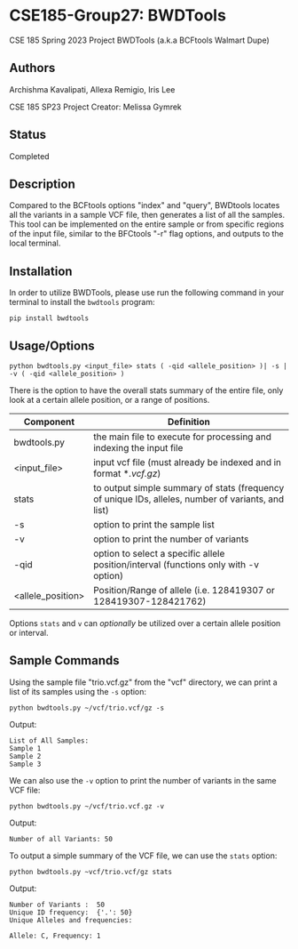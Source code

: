 # CSE185-Group27: BWDTools
CSE 185 Spring 2023 Project
BWDTools (a.k.a BCFtools Walmart Dupe)

## Authors
Archishma Kavalipati, Allexa Remigio, Iris Lee

CSE 185 SP23 Project Creator: Melissa Gymrek 

## Status
Completed

## Description
Compared to the BCFtools options "index" and "query", BWDtools locates all the variants in a sample VCF file, then generates a list of all the samples. This tool can be implemented on the entire sample or from specific regions of the input file, similar to the BFCtools "-r" flag options, and outputs to the local terminal.

## Installation
In order to utilize BWDTools, please use run the following command in your terminal to install the `bwdtools` program:

`pip install bwdtools`

## Usage/Options
`python bwdtools.py <input_file> stats ( -qid <allele_position> )| -s | -v ( -qid <allele_position> ) `

There is the option to have the overall stats summary of the entire file, only look at a certain allele position, or a range of positions.

Component | Definition 
 ------------ | ------------- 
bwdtools.py | the main file to execute for processing and indexing the input file
<input_file>  | input vcf file (must already be indexed and in format **.vcf.gz*)
stats  | to output simple summary of stats (frequency of unique IDs, alleles, number of variants, and list) 
-s  | option to print the sample list
-v  | option to print the number of variants
-qid  | option to select a specific allele position/interval (functions only with -v option)
<allele_position>  | Position/Range of allele (i.e. 128419307 or 128419307-128421762)

Options `stats` and `v` can *optionally* be utilized over a certain allele position or interval.


## Sample Commands
Using the sample file "trio.vcf.gz" from the "vcf" directory, we can print a list of its samples using the `-s` option:
```
python bwdtools.py ~/vcf/trio.vcf/gz -s
```
Output:
```
List of All Samples:
Sample 1
Sample 2
Sample 3
```
We can also use the `-v` option to print the number of variants in the same VCF file:
```
python bwdtools.py ~/vcf/trio.vcf.gz -v
```
Output:
```
Number of all Variants: 50
```
To output a simple summary of the VCF file, we can use the `stats` option:
```
python bwdtools.py ~vcf/trio.vcf/gz stats
```
Output:
```
Number of Variants :  50
Unique ID frequency:  {'.': 50}
Unique Alleles and frequencies:

Allele: C, Frequency: 1
```
